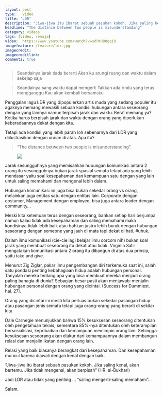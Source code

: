 ```yaml
---
layout: post
type:	video
title: "LDR"
description: "Jiwa-jiwa itu ibarat sebuah pasukan kokoh. Jika saling kenal, akan bertemu. Jika tidak mengenal, akan berpisah. ~ HR. Al-Bukhari"
headline: "The distance between two people is misunderstanding"
category: videos
tags: [video, remaja]
video:	https://www.youtube.com/watch?v=sdPKH88gqjQ
imagefeature: /feature/ldr.jpg
imagecredit: 
imagecreditlink:
comments: true
---
```


> Seandainya jarak tiada berarti
> Akan ku arungi ruang dan waktu dalam sekejap saja

> Seandainya sang waktu dapat mengerti
> Takkan ada rindu yang terus mengganggu
> Kau akan kembali bersamaku


Penggalan lagu LDR yang dipopulerkan artis muda yang sedang populer itu agaknya memang mewakili sebuah kondisi hubungan antara seseorang dengan yang lainnya namun terpisah jarak dan waktu. Berat memang ya? Ketika harus berpisah jarak dan waktu dengan orang yang diperlukan keberadaannya dekat dengan kita.

Tetapi ada kondisi yang lebih parah loh sebenarnya dari LDR yang diilustrasikan dengan uraian di atas. Apa itu?

> “The distance between two people is misunderstanding”.

<figure>
	<a href="../feature/ldr.jpg"><img src="../feature/ldr.jpg"></a>
</figure>

Jarak sesungguhnya yang memisahkan hubungan komunikasi antara 2 orang itu sesungguhnya bukan jarak spasial semata tetapi ada yang lebih mendasar yaitu soal kesepahaman dan kemampuan satu dengan yang lain untuk saling memahami dan mengenal lebih dalam.

Hubungan komunikasi ini juga bisa bukan sekedar orang vs orang, melainkan juga entitas satu dengan entitas lain. Corporate dengan costumer, Management dengan employee, bisa juga antara leader dengan community…

Meski kita ketemuan terus dengan seseorang, bahkan setiap hari berjumpa namun kalau tidak ada kesepahaman dan saling memahami maka kondisinya tidak lebih baik atau bahkan justru lebih buruk dengan hubungan seseorang dengan someone yang jauh di mata tapi dekat di hati. #uhuk.

Dalam ilmu komunikasi (cie-cie lagi belajar ilmu corcom nih) bukan soal jarak yang membuat seseorang itu dekat atau tidak. Virginia Satir mengatakan komunikasi antara 2 orang itu dibangun di atas dua prinsip, yaitu take and give.

Menurut Zig Ziglar, pakar ilmu pengembangan diri terkemuka saat ini, salah satu pondasi penting kebahagiaan hidup adalah hubungan personal. Tanyalah mereka tentang apa yang bisa membuat mereka menjadi orang paling bahagia di dunia? Sebagian besar pasti akan menjawab: menjalin hubungan personal dengan orang yang dicintai. (Success for Dummiest, hal. 27).

Orang yang dicintai ini mesti kita perluas bukan sekedar pasangan hidup atau pasangan jenis semata tetapi juga orang-orang yang berarti di sekitar kita.

Dale Carnegie menunjukkan bahwa 15% kesuksesan seseorang ditentukan oleh pengetahuan teknis, sementara 85%-nya ditentukan oleh keterampilan bersosialisasi, kepribadian dan kemampuan memimpin orang lain. Sehingga kesuksesan seseorang akan diukur dari kemampuannya dalam membangun relasi dan menjalin ikatan dengan orang lain.

Relasi yang baik biasanya berangkat dari kesepahaman. Dan kesepahaman muncul karena diawali dengan kenal dengan baik.

“Jiwa-jiwa itu ibarat sebuah pasukan kokoh. Jika saling kenal, akan bertemu. Jika tidak mengenal, akan berpisah” (HR. al-Bukhari)

Jadi LDR atau tidak yang penting … “saling mengerti-saling memahami”…

Salam.